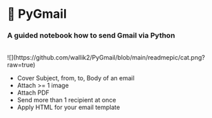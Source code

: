 #  💌 PyGmail
### A guided notebook how to send Gmail via Python 
<br>
![](https://github.com/wallik2/PyGmail/blob/main/readmepic/cat.png?raw=true)

- Cover Subject, from, to, Body of an email
- Attach >= 1 image
- Attach PDF
- Send more than 1 recipient at once
- Apply HTML for your email template

